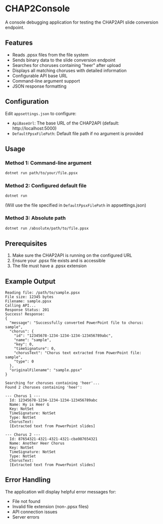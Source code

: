 # CHAP2Console

A console debugging application for testing the CHAP2API slide conversion endpoint.

## Features

- Reads .ppsx files from the file system
- Sends binary data to the slide conversion endpoint
- Searches for choruses containing "heer" after upload
- Displays all matching choruses with detailed information
- Configurable API base URL
- Command-line argument support
- JSON response formatting

## Configuration

Edit `appsettings.json` to configure:

- `ApiBaseUrl`: The base URL of the CHAP2API (default: http://localhost:5000)
- `DefaultPpsxFilePath`: Default file path if no argument is provided

## Usage

### Method 1: Command-line argument
```bash
dotnet run path/to/your/file.ppsx
```

### Method 2: Configured default file
```bash
dotnet run
```
(Will use the file specified in `DefaultPpsxFilePath` in appsettings.json)

### Method 3: Absolute path
```bash
dotnet run /absolute/path/to/file.ppsx
```

## Prerequisites

1. Make sure the CHAP2API is running on the configured URL
2. Ensure your .ppsx file exists and is accessible
3. The file must have a .ppsx extension

## Example Output

```
Reading file: /path/to/sample.ppsx
File size: 12345 bytes
Filename: sample.ppsx
Calling API...
Response Status: 201
Success! Response:
{
  "message": "Successfully converted PowerPoint file to chorus: sample",
  "chorus": {
    "id": "12345678-1234-1234-1234-123456789abc",
    "name": "sample",
    "key": 0,
    "timeSignature": 0,
    "chorusText": "Chorus text extracted from PowerPoint file: sample",
    "type": 0
  },
  "originalFilename": "sample.ppsx"
}

Searching for choruses containing 'heer'...
Found 2 choruses containing 'heer':

--- Chorus 1 ---
  Id: 12345678-1234-1234-1234-123456789abc
  Name: Hy is Heer G
  Key: NotSet
  TimeSignature: NotSet
  Type: NotSet
  ChorusText:
  [Extracted text from PowerPoint slides]

--- Chorus 2 ---
  Id: 87654321-4321-4321-4321-cba987654321
  Name: Another Heer Chorus
  Key: NotSet
  TimeSignature: NotSet
  Type: NotSet
  ChorusText:
  [Extracted text from PowerPoint slides]
```

## Error Handling

The application will display helpful error messages for:
- File not found
- Invalid file extension (non-.ppsx files)
- API connection issues
- Server errors 